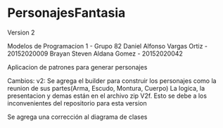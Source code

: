 # PersonajesFantasia

Version 2

Modelos de Programacion 1 - Grupo 82
Daniel Alfonso Vargas Ortiz - 20152020009
Brayan Steven Aldana Gomez - 20152020042

Aplicacion de patrones para generar personajes

Cambios:
v2: Se agrega el builder para construir los personajes como la reunion de sus partes(Arma, Escudo, Montura, Cuerpo)
La logica, la presentacion y demas están en el archivo zip V2f. Esto se debe a los inconvenientes del repositorio para esta version

Se agrega una corrección al diagrama de clases
